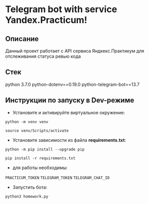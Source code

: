 # Telegram bot with service Yandex.Practicum!

## Описание
Данный проект работает с API сервиса Яндкекс.Практикум для отслеживания статуса ревью кода

## Стек
python 3.7.0
python-dotenv==0.19.0
python-telegram-bot==13.7


## Инструкции по запуску в Dev-режиме

 - Установите и активируйте виртуальное окружение:

`python -m venv venv`

`source venv/Scripts/activate`
       
 - Установите зависимости из файла **requirements.txt**:
 
`python -m pip install --upgrade pip`

`pip install -r requirements.txt`

- для работы необходимы:

`PRACTICUM_TOKEN`
`TELEGRAM_TOKEN`
`TELEGRAM_CHAT_ID`

 - Запустить бота:

`python3 homework.py`


